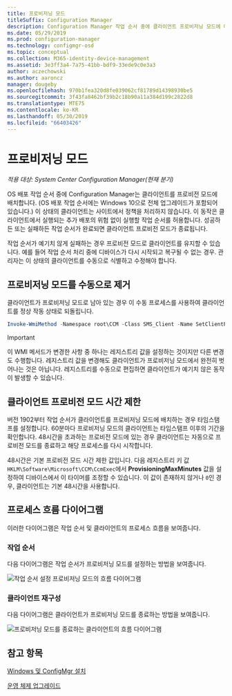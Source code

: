 ```yaml
---
title: 프로비저닝 모드
titleSuffix: Configuration Manager
description: Configuration Manager 작업 순서 중에 클라이언트 프로비저닝 모드에 대해 알아봅니다.
ms.date: 05/29/2019
ms.prod: configuration-manager
ms.technology: configmgr-osd
ms.topic: conceptual
ms.collection: M365-identity-device-management
ms.assetid: 3e3ff3a4-7a75-41bb-bdf9-33ede9c0e3a3
author: aczechowski
ms.author: aaroncz
manager: dougeby
ms.openlocfilehash: 970b1fea320d8fe039062cf81789d14398930be5
ms.sourcegitcommit: 3f43fa8462bf39b2c18b90a11a384d199c2822d8
ms.translationtype: MTE75
ms.contentlocale: ko-KR
ms.lasthandoff: 05/30/2019
ms.locfileid: "66403426"
---
```

# <a name="provisioning-mode"></a>프로비저닝 모드

*적용 대상: System Center Configuration Manager(현재 분기)*

OS 배포 작업 순서 중에 Configuration Manager는 클라이언트를 프로비전 모드에 배치합니다. (OS 배포 작업 순서에는 Windows 10으로 전체 업그레이드가 포함되어 있습니다.) 이 상태의 클라이언트는 사이트에서 정책을 처리하지 않습니다. 이 동작은 클라이언트에서 실행되는 추가 배포의 위험 없이 실행할 작업 순서를 허용합니다. 성공하든 또는 실패하든 작업 순서가 완료되면 클라이언트 프로비전 모드가 종료됩니다.

작업 순서가 예기치 않게 실패하는 경우 프로비전 모드로 클라이언트를 유지할 수 있습니다. 예를 들어 작업 순서 처리 중에 디바이스가 다시 시작되고 복구될 수 없는 경우. 관리자는 이 상태의 클라이언트를 수동으로 식별하고 수정해야 합니다.


## <a name="manually-remove-provisioning-mode"></a>프로비저닝 모드를 수동으로 제거

클라이언트가 프로비저닝 모드로 남아 있는 경우 이 수동 프로세스를 사용하여 클라이언트를 정상 작동 상태로 되돌립니다.

```PowerShell
Invoke-WmiMethod -Namespace root\CCM -Class SMS_Client -Name SetClientProvisioningMode -ArgumentList $false
```

> [!Important]  
> 이 WMI 메서드가 변경한 사항 중 하나는 레지스트리 값을 설정하는 것이지만 다른 변경도 수행합니다. 레지스트리 값을 변경해도 클라이언트가 프로비저닝 모드에서 완전히 벗어나는 것은 아닙니다. 레지스트리를 수동으로 편집하면 클라이언트가 예기치 않은 동작이 발생할 수 있습니다.  


## <a name="client-provisioning-mode-timeout"></a>클라이언트 프로비전 모드 시간 제한

버전 1902부터 작업 순서가 클라이언트를 프로비저닝 모드에 배치하는 경우 타임스탬프를 설정합니다. 60분마다 프로비저닝 모드의 클라이언트는 타임스탬프 이후의 기간을 확인합니다. 48시간을 초과하는 프로비전 모드에 있는 경우 클라이언트는 자동으로 프로비전 모드를 종료하고 해당 프로세스를 다시 시작합니다.

48시간은 기본 프로비전 모드 시간 제한 값입니다. 다음 레지스트리 키 값 `HKLM\Software\Microsoft\CCM\CcmExec`에서 **ProvisioningMaxMinutes** 값을 설정하여 디바이스에서 이 타이머를 조정할 수 있습니다. 이 값이 존재하지 않거나 `0`인 경우, 클라이언트는 기본 48시간을 사용합니다.


## <a name="process-flow-diagrams"></a>프로세스 흐름 다이어그램

이러한 다이어그램은 작업 순서 및 클라이언트의 프로세스 흐름을 보여줍니다.

### <a name="task-sequence"></a>작업 순서

다음 다이어그램은 작업 순서가 프로비저닝 모드를 설정하는 방법을 보여줍니다.

![작업 순서 설정 프로비저닝 모드의 흐름 다이어그램](media/3197824-ts-flow.png)

### <a name="client-remediation"></a>클라이언트 재구성

다음 다이어그램은 클라이언트가 프로비저닝 모드를 종료하는 방법을 보여줍니다.

![프로비저닝 모드를 종료하는 클라이언트의 흐름 다이어그램](media/3197824-client-flow.png)


## <a name="see-also"></a>참고 항목

[Windows 및 ConfigMgr 설치](/sccm/osd/understand/task-sequence-steps#BKMK_SetupWindowsandConfigMgr)

[운영 체제 업그레이드](/sccm/osd/understand/task-sequence-steps#BKMK_UpgradeOS)
